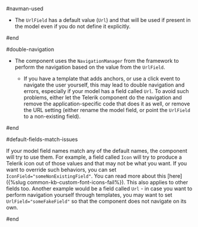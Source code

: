 #navman-used
* The `UrlField` has a default value (`Url`) and that will be used if present in the model even if you do not define it explicitly.

#end

#double-navigation
* The component uses the `NavigationManager` from the framework to perform the navigation based on the value from the `UrlField`.

    * If you have a template that adds anchors, or use a click event to navigate the user yourself, this may lead to double navigation and errors, especially if your model has a field called `Url`. To avoid such problems, either let the Telerik component do the navigation and remove the application-specific code that does it as well, or remove the URL setting (either rename the model field, or point the `UrlField` to a non-existing field).

#end


#default-fields-match-issues

If your model field names match any of the default names, the component will try to use them. For example, a field called `Icon` will try to produce a Telerik icon out of those values and that may not be what you want. If you want to override such behaviors, you can set `IconField="someNonExistingField"`. You can read more about this [here]({%slug common-kb-custom-font-icons-fail%}). This also applies to other fields too. Another example would be a field called `Url` - in case you want to perform navigation yourself through templates, you may want to set `UrlField="someFakeField"` so that the component does not navigate on its own.

#end
